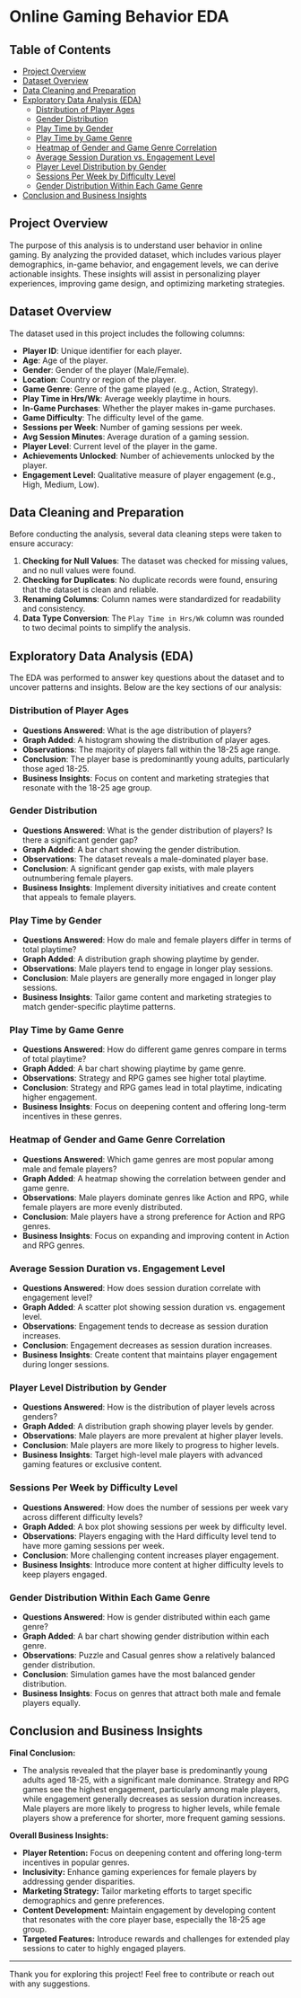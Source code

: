 # Online Gaming Behavior EDA

## Table of Contents
- [Project Overview](#project-overview)
- [Dataset Overview](#dataset-overview)
- [Data Cleaning and Preparation](#data-cleaning-and-preparation)
- [Exploratory Data Analysis (EDA)](#exploratory-data-analysis-eda)
  - [Distribution of Player Ages](#distribution-of-player-ages)
  - [Gender Distribution](#gender-distribution)
  - [Play Time by Gender](#play-time-by-gender)
  - [Play Time by Game Genre](#play-time-by-game-genre)
  - [Heatmap of Gender and Game Genre Correlation](#heatmap-of-gender-and-game-genre-correlation)
  - [Average Session Duration vs. Engagement Level](#average-session-duration-vs-engagement-level)
  - [Player Level Distribution by Gender](#player-level-distribution-by-gender)
  - [Sessions Per Week by Difficulty Level](#sessions-per-week-by-difficulty-level)
  - [Gender Distribution Within Each Game Genre](#gender-distribution-within-each-game-genre)
- [Conclusion and Business Insights](#conclusion-and-business-insights)

## Project Overview
The purpose of this analysis is to understand user behavior in online gaming. By analyzing the provided dataset, which includes various player demographics, in-game behavior, and engagement levels, we can derive actionable insights. These insights will assist in personalizing player experiences, improving game design, and optimizing marketing strategies.

## Dataset Overview
The dataset used in this project includes the following columns:
- **Player ID**: Unique identifier for each player.
- **Age**: Age of the player.
- **Gender**: Gender of the player (Male/Female).
- **Location**: Country or region of the player.
- **Game Genre**: Genre of the game played (e.g., Action, Strategy).
- **Play Time in Hrs/Wk**: Average weekly playtime in hours.
- **In-Game Purchases**: Whether the player makes in-game purchases.
- **Game Difficulty**: The difficulty level of the game.
- **Sessions per Week**: Number of gaming sessions per week.
- **Avg Session Minutes**: Average duration of a gaming session.
- **Player Level**: Current level of the player in the game.
- **Achievements Unlocked**: Number of achievements unlocked by the player.
- **Engagement Level**: Qualitative measure of player engagement (e.g., High, Medium, Low).

## Data Cleaning and Preparation
Before conducting the analysis, several data cleaning steps were taken to ensure accuracy:
1. **Checking for Null Values**: The dataset was checked for missing values, and no null values were found.
2. **Checking for Duplicates**: No duplicate records were found, ensuring that the dataset is clean and reliable.
3. **Renaming Columns**: Column names were standardized for readability and consistency.
4. **Data Type Conversion**: The `Play Time in Hrs/Wk` column was rounded to two decimal points to simplify the analysis.

## Exploratory Data Analysis (EDA)
The EDA was performed to answer key questions about the dataset and to uncover patterns and insights. Below are the key sections of our analysis:

### Distribution of Player Ages
- **Questions Answered**: What is the age distribution of players?
- **Graph Added**: A histogram showing the distribution of player ages.
- **Observations**: The majority of players fall within the 18-25 age range.
- **Conclusion**: The player base is predominantly young adults, particularly those aged 18-25.
- **Business Insights**: Focus on content and marketing strategies that resonate with the 18-25 age group.

### Gender Distribution
- **Questions Answered**: What is the gender distribution of players? Is there a significant gender gap?
- **Graph Added**: A bar chart showing the gender distribution.
- **Observations**: The dataset reveals a male-dominated player base.
- **Conclusion**: A significant gender gap exists, with male players outnumbering female players.
- **Business Insights**: Implement diversity initiatives and create content that appeals to female players.

### Play Time by Gender
- **Questions Answered**: How do male and female players differ in terms of total playtime?
- **Graph Added**: A distribution graph showing playtime by gender.
- **Observations**: Male players tend to engage in longer play sessions.
- **Conclusion**: Male players are generally more engaged in longer play sessions.
- **Business Insights**: Tailor game content and marketing strategies to match gender-specific playtime patterns.

### Play Time by Game Genre
- **Questions Answered**: How do different game genres compare in terms of total playtime?
- **Graph Added**: A bar chart showing playtime by game genre.
- **Observations**: Strategy and RPG games see higher total playtime.
- **Conclusion**: Strategy and RPG games lead in total playtime, indicating higher engagement.
- **Business Insights**: Focus on deepening content and offering long-term incentives in these genres.

### Heatmap of Gender and Game Genre Correlation
- **Questions Answered**: Which game genres are most popular among male and female players?
- **Graph Added**: A heatmap showing the correlation between gender and game genre.
- **Observations**: Male players dominate genres like Action and RPG, while female players are more evenly distributed.
- **Conclusion**: Male players have a strong preference for Action and RPG genres.
- **Business Insights**: Focus on expanding and improving content in Action and RPG genres.

### Average Session Duration vs. Engagement Level
- **Questions Answered**: How does session duration correlate with engagement level?
- **Graph Added**: A scatter plot showing session duration vs. engagement level.
- **Observations**: Engagement tends to decrease as session duration increases.
- **Conclusion**: Engagement decreases as session duration increases.
- **Business Insights**: Create content that maintains player engagement during longer sessions.

### Player Level Distribution by Gender
- **Questions Answered**: How is the distribution of player levels across genders?
- **Graph Added**: A distribution graph showing player levels by gender.
- **Observations**: Male players are more prevalent at higher player levels.
- **Conclusion**: Male players are more likely to progress to higher levels.
- **Business Insights**: Target high-level male players with advanced gaming features or exclusive content.

### Sessions Per Week by Difficulty Level
- **Questions Answered**: How does the number of sessions per week vary across different difficulty levels?
- **Graph Added**: A box plot showing sessions per week by difficulty level.
- **Observations**: Players engaging with the Hard difficulty level tend to have more gaming sessions per week.
- **Conclusion**: More challenging content increases player engagement.
- **Business Insights**: Introduce more content at higher difficulty levels to keep players engaged.

### Gender Distribution Within Each Game Genre
- **Questions Answered**: How is gender distributed within each game genre?
- **Graph Added**: A bar chart showing gender distribution within each genre.
- **Observations**: Puzzle and Casual genres show a relatively balanced gender distribution.
- **Conclusion**: Simulation games have the most balanced gender distribution.
- **Business Insights**: Focus on genres that attract both male and female players equally.

## Conclusion and Business Insights
**Final Conclusion:**
- The analysis revealed that the player base is predominantly young adults aged 18-25, with a significant male dominance. Strategy and RPG games see the highest engagement, particularly among male players, while engagement generally decreases as session duration increases. Male players are more likely to progress to higher levels, while female players show a preference for shorter, more frequent gaming sessions.

**Overall Business Insights:**
- **Player Retention:** Focus on deepening content and offering long-term incentives in popular genres.
- **Inclusivity:** Enhance gaming experiences for female players by addressing gender disparities.
- **Marketing Strategy:** Tailor marketing efforts to target specific demographics and genre preferences.
- **Content Development:** Maintain engagement by developing content that resonates with the core player base, especially the 18-25 age group.
- **Targeted Features:** Introduce rewards and challenges for extended play sessions to cater to highly engaged players.

---

Thank you for exploring this project! Feel free to contribute or reach out with any suggestions.

